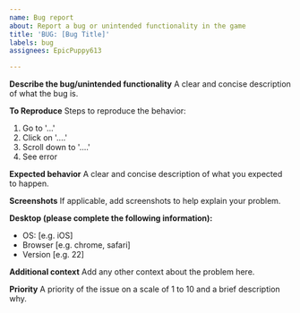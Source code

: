 ```yaml
---
name: Bug report
about: Report a bug or unintended functionality in the game
title: 'BUG: [Bug Title]'
labels: bug
assignees: EpicPuppy613

---
```


**Describe the bug/unintended functionality**
A clear and concise description of what the bug is.

**To Reproduce**
Steps to reproduce the behavior:
1. Go to '...'
2. Click on '....'
3. Scroll down to '....'
4. See error

**Expected behavior**
A clear and concise description of what you expected to happen.

**Screenshots**
If applicable, add screenshots to help explain your problem.

**Desktop (please complete the following information):**
 - OS: [e.g. iOS]
 - Browser [e.g. chrome, safari]
 - Version [e.g. 22]

**Additional context**
Add any other context about the problem here.

**Priority**
A priority of the issue on a scale of 1 to 10 and a brief description why.
